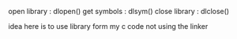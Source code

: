 open library : dlopen()
get symbols : dlsym()
close library : dlclose() 


idea here is to use library form my c code not using the linker
